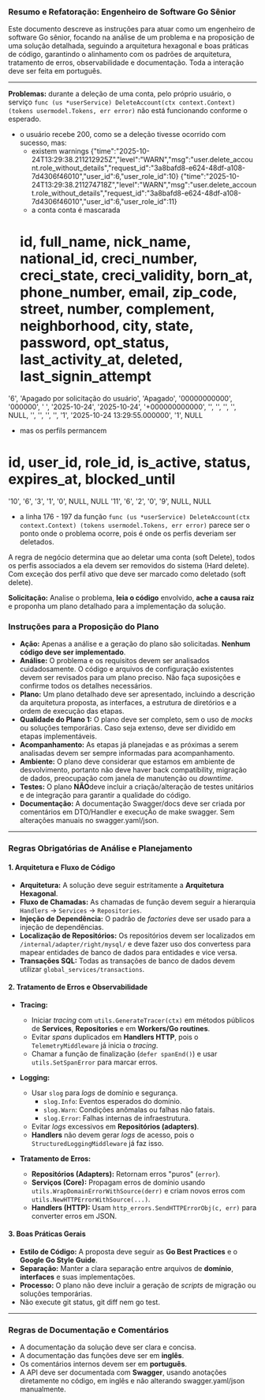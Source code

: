 ### Resumo e Refatoração: Engenheiro de Software Go Sênior

Este documento descreve as instruções para atuar como um engenheiro de software Go sênior, focando na análise de um problema e na proposição de uma solução detalhada, seguindo a arquitetura hexagonal e boas práticas de código, garantindo o alinhamento com os padrões de arquitetura, tratamento de erros, observabilidade e documentação. Toda a interação deve ser feita em português.

---

**Problemas:**
durante a deleção de uma conta, pelo próprio usuário, o serviço `func (us *userService) DeleteAccount(ctx context.Context) (tokens usermodel.Tokens, err error)` não está funcionando conforme o esperado.

- o usuário recebe 200, como se  a deleção tivesse ocorrido com sucesso, mas:
  - existem warnings
{"time":"2025-10-24T13:29:38.211212925Z","level":"WARN","msg":"user.delete_account.role_without_details","request_id":"3a8bafd8-e624-48df-a108-7d4306f46010","user_id":6,"user_role_id":10}
{"time":"2025-10-24T13:29:38.211274718Z","level":"WARN","msg":"user.delete_account.role_without_details","request_id":"3a8bafd8-e624-48df-a108-7d4306f46010","user_id":6,"user_role_id":11}
  - a conta conta é mascarada
  # id, full_name, nick_name, national_id, creci_number, creci_state, creci_validity, born_at, phone_number, email, zip_code, street, number, complement, neighborhood, city, state, password, opt_status, last_activity_at, deleted, last_signin_attempt
'6', 'Apagado por solicitação do usuário', 'Apagado', '00000000000', '000000', ' ', '2025-10-24', '2025-10-24', '+000000000000', '', '', '', '', NULL, '', '', '', '', '1', '2025-10-24 13:29:55.000000', '1', NULL
  - mas os perfils permancem
 # id, user_id, role_id, is_active, status, expires_at, blocked_until
'10', '6', '3', '1', '0', NULL, NULL
'11', '6', '2', '0', '9', NULL, NULL

- a linha 176 - 197 da função `func (us *userService) DeleteAccount(ctx context.Context) (tokens usermodel.Tokens, err error)` parece ser o ponto onde o problema ocorre, pois é onde os perfis deveriam ser deletados.

A regra de negócio determina que ao deletar uma conta (soft Delete), todos os perfis associados a ela devem ser removidos do sistema (Hard delete). Com exceção dos perfil ativo que deve ser marcado como deletado (soft delete).


**Solicitação:** Analise o problema, **leia o código** envolvido, **ache a causa raiz** e proponha um plano detalhado para a implementação da solução.

### **Instruções para a Proposição do Plano**

- **Ação:** Apenas a análise e a geração do plano são solicitadas. **Nenhum código deve ser implementado**.
- **Análise:** O problema e os requisitos devem ser analisados cuidadosamente. O código e arquivos de configuração existentes devem ser revisados para um plano preciso. Não faça suposições e confirme todos os detalhes necessários.
- **Plano:** Um plano detalhado deve ser apresentado, incluindo a descrição da arquitetura proposta, as interfaces, a estrutura de diretórios e a ordem de execução das etapas.
- **Qualidade do Plano 1:** O plano deve ser completo, sem o uso de _mocks_ ou soluções temporárias. Caso seja extenso, deve ser dividido em etapas implementáveis.
- **Acompanhamento:** As etapas já planejadas e as próximas a serem analisadas devem ser sempre informadas para acompanhamento.
- **Ambiente:** O plano deve considerar que estamos em ambiente de desvolvimento, portanto não deve haver back compatibility, migração de dados, preocupação com janela de manutenção ou _downtime_.
- **Testes:** O plano **NÃO**deve incluir a criação/alteração de testes unitários e de integração para garantir a qualidade do código.
- **Documentação:** A documentação Swagger/docs deve ser criada por comentários em DTO/Handler e execuçÃo de make swagger. Sem alterações manuais no swagger.yaml/json.
---

### **Regras Obrigatórias de Análise e Planejamento**

#### 1. Arquitetura e Fluxo de Código
- **Arquitetura:** A solução deve seguir estritamente a **Arquitetura Hexagonal**.
- **Fluxo de Chamadas:** As chamadas de função devem seguir a hierarquia `Handlers` → `Services` → `Repositories`.
- **Injeção de Dependência:** O padrão de _factories_ deve ser usado para a injeção de dependências.
- **Localização de Repositórios:** Os repositórios devem ser localizados em `/internal/adapter/right/mysql/` e deve fazer uso dos convertess para mapear entidades de banco de dados para entidades e vice versa.
- **Transações SQL:** Todas as transações de banco de dados devem utilizar `global_services/transactions`.


#### 2. Tratamento de Erros e Observabilidade

- **Tracing:**
  - Iniciar _tracing_ com `utils.GenerateTracer(ctx)` em métodos públicos de **Services**, **Repositories** e em **Workers/Go routines**.
  - Evitar _spans_ duplicados em **Handlers HTTP**, pois o `TelemetryMiddleware` já inicia o _tracing_.
  - Chamar a função de finalização (`defer spanEnd()`) e usar `utils.SetSpanError` para marcar erros.

- **Logging:**
  - Usar `slog` para _logs_ de domínio e segurança.
    - `slog.Info`: Eventos esperados do domínio.
    - `slog.Warn`: Condições anômalas ou falhas não fatais.
    - `slog.Error`: Falhas internas de infraestrutura.
  - Evitar _logs_ excessivos em **Repositórios (adapters)**.
  - **Handlers** não devem gerar _logs_ de acesso, pois o `StructuredLoggingMiddleware` já faz isso.

- **Tratamento de Erros:**
  - **Repositórios (Adapters):** Retornam erros "puros" (`error`).
  - **Serviços (Core):** Propagam erros de domínio usando `utils.WrapDomainErrorWithSource(derr)` e criam novos erros com `utils.NewHTTPErrorWithSource(...)`.
  - **Handlers (HTTP):** Usam `http_errors.SendHTTPErrorObj(c, err)` para converter erros em JSON.

#### 3. Boas Práticas Gerais
- **Estilo de Código:** A proposta deve seguir as **Go Best Practices** e o **Google Go Style Guide**.
- **Separação:** Manter a clara separação entre arquivos de **domínio**, **interfaces** e suas implementações.
- **Processo:** O plano não deve incluir a geração de _scripts_ de migração ou soluções temporárias.
- Não execute git status, git diff nem go test.

---

### **Regras de Documentação e Comentários**

- A documentação da solução deve ser clara e concisa.
- A documentação das funções deve ser em **inglês**.
- Os comentários internos devem ser em **português**.
- A API deve ser documentada com **Swagger**, usando anotações diretamente no código, em inglês e não alterando swagger.yaml/json manualmente.